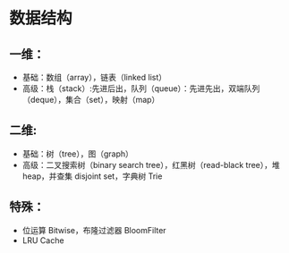 # 数据结构

## 一维：

- 基础：数组（array），链表（linked list）
- 高级：栈（stack）:先进后出，队列（queue）：先进先出，双端队列（deque），集合（set），映射（map）

## 二维:
- 基础：树（tree），图（graph）
- 高级：二叉搜索树（binary search tree），红黑树（read-black tree），堆 heap，并查集 disjoint set，字典树 Trie

## 特殊：
- 位运算 Bitwise，布隆过滤器 BloomFilter
- LRU Cache